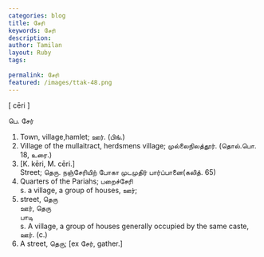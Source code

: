 ```yaml
---
categories: blog
title: சேரி
keywords: சேரி
description: 
author: Tamilan
layout: Ruby
tags: 
 
permalink: சேரி
featured: /images/ttak-48.png
---
```

  
[ cēri ]  
  
பெ. சேர்  
1. Town, village,hamlet; ஊர். (பிங்.)  
2. Village of the mullaitract, herdsmens village; முல்லைநிலத்தூர். (தொல்.பொ. 18, உரை.)  
3. [K. kēri, M. cēri.]  
Street; தெரு. நஞ்சேரியிற் போகா முடமுதிர் பார்ப்பானை(கலித். 65)  
4. Quarters of the Pariahs; பறைச்சேரி  
s. a village, a group of houses, ஊர்;  
2. street, தெரு  
ஊர், தெரு  
பாடி  
s. A village, a group of houses generally occupied by the same caste, ஊர். (c.)  
2. A street, தெரு; [ex சேர், gather.]